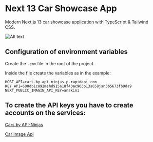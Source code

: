 # Next 13 Car Showcase App

Modern Next.js 13 car showcase application with TypeScript & Tailwind CSS.

![Alt text](/.github/screen.png?raw=true)

## Configuration of environment variables

Create the `.env` file in the root of the project.

Inside the file create the variables as in the example:

```env
HOST_API=cars-by-api-ninjas.p.rapidapi.com
KEY_API=600db1c892mshd915a18f43ac963p13a658jsn3b5673fb9da9
NEXT_PUBLIC_IMAGIN_API_KEY=anakin1
```


## To create the API keys you have to create accounts on the services:

[Cars by API-Ninjas](https://rapidapi.com/apininjas/api/cars-by-api-ninjas/)

[Car Image Api](https://www.imagin.studio/car-image-api)